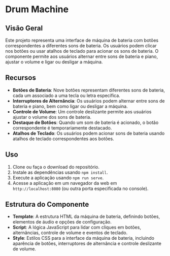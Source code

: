 # Drum Machine

## Visão Geral
Este projeto representa uma interface de máquina de bateria com botões correspondentes a diferentes sons de bateria. Os usuários podem clicar nos botões ou usar atalhos de teclado para acionar os sons de bateria. O componente permite aos usuários alternar entre sons de bateria e piano, ajustar o volume e ligar ou desligar a máquina.

## Recursos
- **Botões de Bateria**: Nove botões representam diferentes sons de bateria, cada um associado a uma tecla ou letra específica.
- **Interruptores de Alternância**: Os usuários podem alternar entre sons de bateria e piano, bem como ligar ou desligar a máquina.
- **Controle de Volume**: Um controle deslizante permite aos usuários ajustar o volume dos sons de bateria.
- **Destaque de Botões**: Quando um som de bateria é acionado, o botão correspondente é temporariamente destacado.
- **Atalhos de Teclado**: Os usuários podem acionar sons de bateria usando atalhos de teclado correspondentes aos botões.

## Uso
1. Clone ou faça o download do repositório.
2. Instale as dependências usando `npm install`.
3. Execute a aplicação usando `npm run serve`.
4. Acesse a aplicação em um navegador da web em `http://localhost:8080` (ou outra porta especificada no console).

## Estrutura do Componente
- **Template**: A estrutura HTML da máquina de bateria, definindo botões, elementos de áudio e opções de configuração.
- **Script**: A lógica JavaScript para lidar com cliques em botões, alternâncias, controle de volume e eventos de teclado.
- **Style**: Estilos CSS para a interface da máquina de bateria, incluindo aparência de botões, interruptores de alternância e controle deslizante de volume.

 